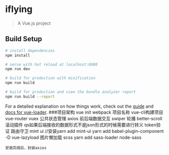 # iflying

> A Vue.js project

## Build Setup

``` bash
# install dependencies
npm install

# serve with hot reload at localhost:8080
npm run dev

# build for production with minification
npm run build

# build for production and view the bundle analyzer report
npm run build --report
```

For a detailed explanation on how things work, check out the [guide](http://vuejs-templates.github.io/webpack/) and [docs for vue-loader](http://vuejs.github.io/vue-loader).
###项目架构
	vue init webpack 项目名称         vue-cli构建项目
	vue-router
	vuex   公共状态管理
	axios   前后端数据交互
	swiper 轮播
	better-scroll 滚动插件
	qs如果后端接收的数据形式不是json形式的时候需要进行转义
	token验证
	路由守卫
	mint ui   //安装yarn add mint-ui  yarn add babel-plugin-component -D 
	vue-lazyload 图片懒加载
	scss  yarn add sass-loader node-sass
	
	安装完成后，封装axios

